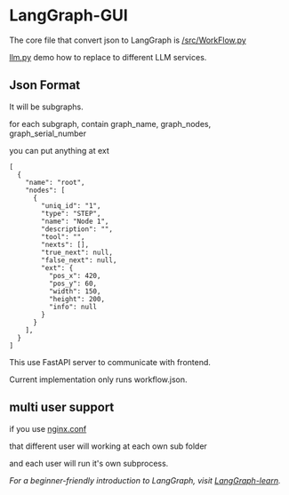 # LangGraph-GUI

The core file that convert json to LangGraph is [/src/WorkFlow.py](https://github.com/LangGraph-GUI/LangGraph-GUI-backend/blob/main/src/WorkFlow.py)

[llm.py](https://github.com/LangGraph-GUI/LangGraph-GUI-backend/blob/main/src/llm.py) demo how to replace to different LLM services.

## Json Format

It will be subgraphs.

for each subgraph, contain graph_name, graph_nodes, graph_serial_number

you can put anything at ext

```
[
  {
    "name": "root",
    "nodes": [
      {
        "uniq_id": "1",
        "type": "STEP",
        "name": "Node 1",
        "description": "",
        "tool": "",
        "nexts": [],
        "true_next": null,
        "false_next": null,
        "ext": {
          "pos_x": 420,
          "pos_y": 60,
          "width": 150,
          "height": 200,
          "info": null
        }
      }
    ],
  }
]
```


This use FastAPI server to communicate with frontend.

Current implementation only runs workflow.json.

## multi user support
if you use [nginx.conf](https://github.com/LangGraph-GUI/LangGraph-GUI/blob/main/nginx/nginx.conf)

that different user will working at each own sub folder

and each user will run it's own subprocess.


*For a beginner-friendly introduction to LangGraph, visit [LangGraph-learn](https://github.com/LangGraph-GUI/LangGraph-learn).*


